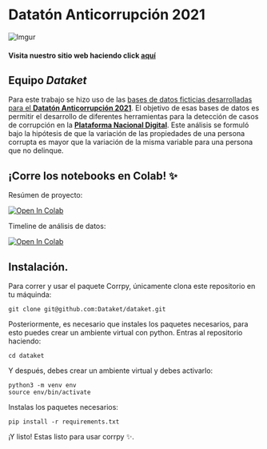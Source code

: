 # Datatón Anticorrupción 2021

![Imgur](https://i.imgur.com/glmxL8j.png)

#### Visita nuestro sitio web haciendo click [aquí](https://estefysaucedo.com/dataket)

## Equipo _Dataket_

Para este trabajo se hizo uso de las [bases de datos ficticias desarrolladas para el __Datatón Anticorrupción 2021__](https://github.com/PDNMX/dataton2021-datos). El objetivo de esas bases de datos es permitir el desarrollo de diferentes herramientas para la detección de casos de corrupción en la [__Plataforma Nacional Digital__](https://www.plataformadigitalnacional.org/especificaciones). Este análisis se formuló bajo la hipótesis de que la variación de las propiedades de una persona corrupta es mayor que la variación de la misma variable para una persona que no delinque.

## ¡Corre los notebooks en Colab! ✨

Resúmen de proyecto:

[![Open In Colab](https://colab.research.google.com/assets/colab-badge.svg)](https://colab.research.google.com/github/Dataket/dataket/blob/master/notebooks/Dataton_Resumen.ipynb)

Timeline de análisis de datos:

[![Open In Colab](https://colab.research.google.com/assets/colab-badge.svg)](https://colab.research.google.com/github/Dataket/dataket/blob/master/notebooks/Dataton_Timeline.ipynb)

## Instalación.

Para correr y usar el paquete Corrpy, únicamente clona este repositorio en tu máquinda:

```
git clone git@github.com:Dataket/dataket.git
```

Posteriormente, es necesario que instales los paquetes necesarios, para esto puedes crear un ambiente virtual con python. Entras al repositorio haciendo:

```
cd dataket
```
Y después, debes crear un ambiente virtual y debes activarlo:

```
python3 -m venv env
source env/bin/activate
```

Instalas los paquetes necesarios:
```
pip install -r requirements.txt
```
¡Y listo! Estas listo para usar corrpy ✨.


